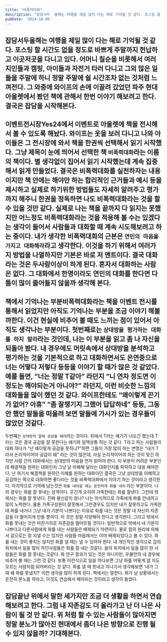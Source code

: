 ```yaml
---
title: "비폭력대화"
description: "잡담서두  올해는 여행을 제일 많이 다는 해로 기억될 것 같다. 포스팅 할 시간도 없을 정도로 바쁘게 주말까지 헌납하고 이곳저곳을 다니고 있다. 어머니 칠순을 비롯해서 여러 지인들과 캠핑, 아이들과 자전거 타러 다니고 그외 많은 일들을 주말에 하니 정말 주말에 쉴 시간조차 없는 것처럼..."
pubDate: '2024-10-06'
---
```


## 잡담서두올해는 여행을 제일 많이 다는 해로 기억될 것 같다. 포스팅 할 시간도 없을 정도로 바쁘게 주말까지 헌납하고 이곳저곳을 다니고 있다. 어머니 칠순을 비롯해서 여러 지인들과 캠핑, 아이들과 자전거 타러 다니고 그외 많은 일들을 주말에 하니 정말 주말에 쉴 시간조차 없는 것처럼 느껴전다. 그 와중에 와이프의 손에 이끌려 갔었던 파주 현대 아울렛에서 봤던 책에 관해서 한번 이야기 해보려고 한다. 결국은 잡담을 시작해본다.
## 이벤트전시장Yes24에서 이벤트로 아울렛에 책을 전시해서 볼 수 있도록 해놨다. 와이프는 옷을 보러 다니고 나와 아이들은 그 전시장에 와서 책을 한권씩 선택해서 읽기 시작했다. 그냥 제목이 눈에 띄어서 선택한 책 `비폭력대화`라는 이름의 책이다. 별 생각없이 집어서 읽기 시작했는데 계속 집중해서 읽게 만들었다. 결국은 비폭력대화를 실천하자는 내용이지만 책 안에는 해야만 하는 합리적인 근거들과 예시 등을 제시하고 실제로 하기위한 방법들도 자세히 알려주고 평가까지 해주니 한권을 정독하면 나도 비폭력대화라는 것을 할 수 있을 것만 같다. 실제로 나는 책을 끝까지 다 읽지는 못했지만 어느정도 비폭력대화라는 것을 적용해 볼 수는 있겠다는 생각이 들어서 사람들과 대화할 때 계속 시도해보려고 하는 중이다. 내가 생각한 비폭력대화의 근본은 `연민의 마음을 가지고 대화해라`라고 생각한다. 이것을 하기 위해서 여러가지 방법을 나열하지만 기본은 바로 저 멘트이다. 결국 대화라는 것은 두사람이상이 하게 된다. 혼자서 대화하는 사람은 없다. 그 대화에서 한명이라도 연민의 대화를 한다면 다툼이 많이 줄어들지 않을까 생각해 본다.
## 책에서 기억나는 부분비폭력대화라는 책을 이벤트 전시를 통해서 읽었지만 아직도 기억나는 부분을 조금 이야기 해볼까한다. 이건 현실에 비추어 볼 때도 느끼는 점이 있어서 아직도 생각나는 부분이다. 첫번째로는 `상대방을 평가하는 대화를 하지 말라`라는 것인데, 나는 이 부분을 읽고 좀 나 자신을 되돌아 봤다. 내 경우에도 머릿속에서 상대방을 분석하고 평가하는 것을 기본적으로 하고 대화하면서도 은연중으로 너는 어떻다 저렇다 등등을 이야기 할 때가 많은 것 같았다. 예를 들면, “너는 정말 T같아” 라던지 “니 연차 정도면 이 정도는 해야되는거 아니야?” 라던지, 이런 비슷한 느낌의 대화들을 많이 했던 것 같다. 와이프한테도 “왜이렇게 끈기가 없어? 아휴” “좀 잘챙기지 그랬어 답답하네” 등등, 그동안 했던 말들을 떠올려 보면 말들에 가시가 있는 경우들이 많았던 것같다.
두번쨰는 `상대방의 말에 공감을 해라`라는 것이다. 위에서 T라는 얘기가 나오긴 했는데 T라는 것은 결국 공감을 잘 못한다는 얘기와 일맥상통 하는 것 같다. T라고 하는 사람들이 대화 하다가 “넌 왜이렇게 공감을 못하냐?”하면 그들이 가장 많이 하는 변명은 “내가 T라서 논리적이어야 공감이 돼” 라는 것이 많은데, 사실 논리적이어야 하는 것이 맞긴 하지만 사람 간의 대화에서는 상대방의 마음을 먼저 읽어야 한다. 이 부분이 어려운 부분인데 해결책을 원하는 대화인지 그냥 날 이해해 달라는 대화인지를 파악하고 대응 해야한다. 난 여기서 해결책을 원하던 이해를 원하는 대화이던 결국은 그냥 상대방을 이해하고 공감하는 쪽으로 대화하면 좋다라는 것을 비폭력대화에서 이야기 하는 것이라고 생각한다.
마지막으로 기억에 남는것은 `화를 내야할 때는 온전하게 화를 내라` 라는 부분이다. 나의 경우는 화를 잘 못내는 성격이다. 웃긴게 오히려 가족한테는 화를 잘낸다. 그런데 밖에서는 화를 잘 못낸다. 진짜 븅신같지 않나? 나는 의식적으로 가족에게 화를 안내려고 많이 노력한다. 물론 가족구성원이 잘못해서 그런경우도 있지만 내가 잘못하고도 가족한테 화를 내거나 그냥 내가 기분이 나쁘다는 이유로 화를 내는 것은 정말 내 자신의 자존감을 더 떨어지게 만들 뿐이다. 이 것은 정말 지양해야 한다고 생각한다. 그리고 밖에서 화를 못내는 것은 마찬가지로 자존감을 떨어뜨릴 것이다. 일반적으로 밖에서 내 기분이 나쁘다고 다른사람에게 화를 내는 사람들은 배제되기 마련이다. 물로 힘의 원리에 의해서 겉으로는 잘 지낼 수는 있지만 사람들 마음에서는 이미 배제되었다고 볼 수 있다. 화를 내는 것이 좋지는 않지만 화를 낼 때는 낼 수 있어야 한다. 내 개인적인 생각으로 갑의 위치에서 일을 많이 하던사람들은 화를 잘 내는 것같다. 을의 위치에서 일을 많이 한 사람들은 화를 잘 못내는 것같다. 뭐 연구 결과가 있는 것은 아니지만, 우물안의 내 경우에 비추어 볼 때는 그런 것 같다. 보통 이런식으로 일을 하다보면 그냥 화를 어떻게 낼 지도 모르는 사람처럼 되어버리는 것 같다. 화를 낼 때 못내고 지나가서 생각해보면 ‘내가 그때 왜 화를 못냈지?’ 이런 생각을 많이 하게 된다. 책에서는 말한다. 화가 날 상황에서는 온전히 분노를 하라고, 이것도 연습해서 해야되는 것이라고 생각이 들었다.
## 잡담끝난 위에서 말한 세가지만 조금 더 생활을 하면서 연습해보려고 한다. 그럼 내 자존감도 더 올라가고 난 더 나은 사람이 될 것 만 같다. 위 처럼 할 수 있는 사람들이 많아지면 정말 분노가 많아진 현대에서 좀더 나은 방향으로 진행 될 수 있지 않을까? 기대해본다.